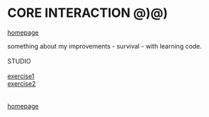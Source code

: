 






# CORE INTERACTION @)@)
<a href="homepage.html">homepage </a>




something about my improvements - survival - with learning code. <br>
 <br>STUDIO
 <br>
 <br>
 <a href="index2_001.html"> exercise1 </a>
<br>
<a href="index2_002.html">exercise2 </a>
<br>
<br>
<br>
<a href="homepage.html">homepage </a>


